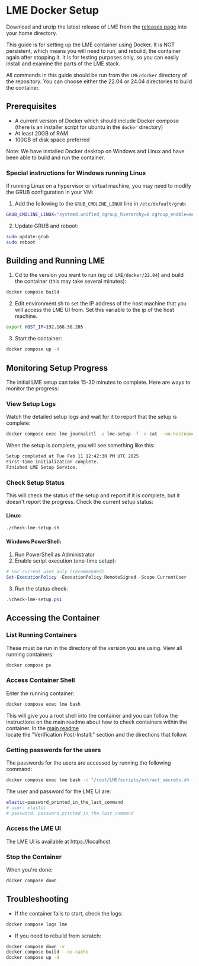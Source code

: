 # LME Docker Setup
Download and unzip the latest release of LME from the [releases page](https://github.com/cisagov/lme/releases) into your home directory.

This guide is for setting up the LME container using Docker. It is NOT persistent, which means you will need to run, and rebuild, the container again after stopping it.
It is for testing purposes only, so you can easily install and examine the parts of the LME stack.

All commands in this guide should be run from the `LME/docker` directory of the repository.
You can choose either the 22.04 or 24.04 directories to build the container.


## Prerequisites

- A current version of Docker which should include Docker compose (there is an installer script for ubuntu in the `docker` directory)
- At least 20GB of RAM 
- 100GB of disk space preferred

Note: We have installed Docker desktop on Windows and Linux and have been able to build and run the container.

### Special instructions for Windows running Linux
If running Linux on a hypervisor or virtual machine, you may need to modify the GRUB configuration in your VM:

1. Add the following to the `GRUB_CMDLINE_LINUX` line in `/etc/default/grub`:
```bash
GRUB_CMDLINE_LINUX="systemd.unified_cgroup_hierarchy=0 cgroup_enable=memory swapaccount=1"
```

2. Update GRUB and reboot:
```bash
sudo update-grub
sudo reboot
```

## Building and Running LME

1. Cd to the version you want to run (eg `cd LME/docker/22.04`) and build the container (this may take several minutes):
```bash
docker compose build
```
2. Edit environment.sh to set the IP address of the host machine that you will access the LME UI from.
Set this variable to the ip of the host machine. 
```bash
export HOST_IP=192.168.50.205
```
3. Start the container:
```bash
docker compose up -d
```

## Monitoring Setup Progress

The initial LME setup can take 15-30 minutes to complete. Here are ways to monitor the progress:

### View Setup Logs
Watch the detailed setup logs and wait for it to report that the setup is complete:
```bash
docker compose exec lme journalctl -u lme-setup -f -o cat --no-hostname
```
When the setup is complete, you will see something like this:
```bash
Setup completed at Tue Feb 11 12:42:30 PM UTC 2025
First-time initialization complete.
Finished LME Setup Service.
```

### Check Setup Status
This will check the status of the setup and report if it is complete, but it doesn't report the progress.
Check the current setup status:

#### Linux:
```bash
./check-lme-setup.sh
```

#### Windows PowerShell:
1. Run PowerShell as Administrator
2. Enable script execution (one-time setup):
```powershell
# For current user only (recommended)
Set-ExecutionPolicy -ExecutionPolicy RemoteSigned -Scope CurrentUser
```
3. Run the status check:
```powershell
.\check-lme-setup.ps1
```

## Accessing the Container

### List Running Containers
These must be run in the directory of the version you are using.
View all running containers:
```bash
docker compose ps
```

### Access Container Shell
Enter the running container:
```bash
docker compose exec lme bash
```
This will give you a root shell into the container and you can follow the instructions on the main readme about how 
to check containers within the container. In the [main readme](https://github.com/cisagov/lme?tab=readme-ov-file#table-of-contents)  
locate the "Verification Post-Install:" section and the directions that follow.

### Getting passwords for the users
The passwords for the users are accessed by running the following command:
```bash
docker compose exec lme bash -c "/root/LME/scripts/extract_secrets.sh -p"
```
The user and password for the LME UI are:
```bash
elastic=password_printed_in_the_last_command
# user: elastic
# password: password_printed_in_the_last_command
```

### Access the LME UI
The LME UI is available at https://localhost

### Stop the Container
When you're done:
```bash
docker compose down
```

## Troubleshooting

- If the container fails to start, check the logs:
```bash
docker compose logs lme
```

- If you need to rebuild from scratch:
```bash
docker compose down -v 
docker compose build --no-cache
docker compose up -d
```


